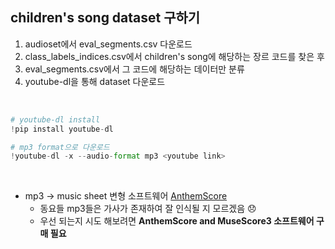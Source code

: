 ## children's song dataset 구하기

1. audioset에서 eval_segments.csv 다운로드   
2. class_labels_indices.csv에서 children's song에 해당하는 장르 코드를 찾은 후   
3. eval_segments.csv에서 그 코드에 해당하는 데이터만 분류   
4. youtube-dl을 통해 dataset 다운로드   
<br>

```python
# youtube-dl install
!pip install youtube-dl

# mp3 format으로 다운로드
!youtube-dl -x --audio-format mp3 <youtube link>
```
<br>


- mp3 → music sheet 변형 소프트웨어   [AnthemScore](https://www.youtube.com/watch?v=Vqfv_vrnt1Y)
    - 동요들 mp3들은 가사가 존재하여 잘 인식될 지 모르겠음 😞
    - 우선 되는지 시도 해보려면 **AnthemScore and MuseScore3 소프트웨어 구매 필요**  
